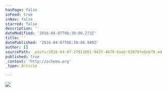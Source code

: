 ```yaml
---
hasPage: false
inFeed: true
inNav: false
starred: false
description: ''
dateModified: '2016-04-07T06:30:06.273Z'
title: ''
datePublished: '2016-04-07T06:30:06.989Z'
author: []
sourcePath: _posts/2016-04-07-27911661-943f-4679-8aa6-93070fe6eb79.md
published: true
_context: 'http://schema.org'
_type: Article

---
```

![](https://the-grid-user-content.s3-us-west-2.amazonaws.com/ad90fbf4-5ab5-4b33-bddf-43f273fe2fb8.jpg)